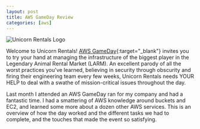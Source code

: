 ```yaml
---
layout: post
title: AWS GameDay Review
categories: [aws]
---
```


<img class="author-image" src="{{ site.baseurl }}public/images/unicorn_rentals.jpg" alt="Unicorn Rentals Logo">

Welcome to Unicorn Rentals! [AWS GameDay](https://aws.amazon.com/gameday/){:target="_blank"} 
invites you to try your hand at managing
the infrastructure of the biggest player in the Legendary Animal Rental Market (LARM).
An excellent parody of all the worst practices you've learned, believing in security
through obscurity and firing their engineering team every few weeks, Unicorn Rentals needs
YOUR HELP to deal with a swathe of mission-critical issues throughout the day.

Last month I attended an AWS GameDay ran for my company and had a fantastic time.
I had a smattering of AWS knowledge around buckets and EC2, and learned some more about a dozen
other AWS services. This is an overview of how the day worked and the different tasks we had to
complete, and the touches that made the event so satisfying.

